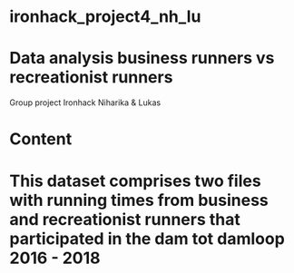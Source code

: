 # ironhack_project4_nh_lu

<h1>Data analysis business runners vs recreationist runners</h1>
<p>Group project Ironhack Niharika &amp; Lukas</p>


<h1>Content<h1>
<p>This dataset comprises two files with running times from business and recreationist runners that participated in the dam tot damloop 2016 - 2018</p>

